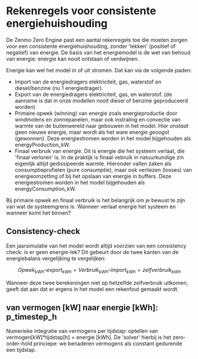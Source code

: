 # Rekenregels voor consistente energiehuishouding

De Zenmo Zero Engine past een aantal rekenregels toe die moeten zorgen voor een consistente energiehuishouding, zonder 'lekken' (positief of negatief) van energie. 
De basis van het energiemodel is de wet van behoud van energie: energie kan nooit ontstaan of verdwijnen. 

Energie kan wel het model in of uit stromen. 
Dat kan via de volgende paden:
* Import van de energiedragers elektriciteit, gas, waterstof en diesel/benzine (nu 1 energiedrager). 
* Export van de energiedragers elektriciteit, gas, en waterstof. (de aanname is dat in onze modellen nooit diesel of benzine geproduceerd worden)
* Primaire opwek (winning) van energie zoals energieproductie door windmolens en zonnepanelen, maar ook instraling en convectie van warmte van de buitenwereld naar gebouwen in het model. Hier _onstaat_ geen nieuwe energie, maar wordt als het ware energie _geoogst_ (gewonnen). Deze energiestromen worden in het model bijgehouden als energyProduction_kW.
* Finaal verbruik van energie. Dit is energie die het systeem verlaat, die 'finaal verloren' is. In de praktijk is finaal vebruik in natuurkundige zin eigenlijk altijd gedissipeerde warmte. Hieronder vallen zaken als consumptieprofielen (pure consumptie), maar ook verliezen (losses) van energieomzetting of bij het opslaan van energie in buffers. Deze energiestromen worden in het model bijgehouden als energyConsumption_kW.

Bij primaire opwek en finaal verbruik is het belangrijk om je bewust te zijn van wat de systeemgrens is. Wanneer verlaat energie het systeem en wanneer komt het binnen? 

## Consistency-check
Een jaarsimulatie van het model wordt altijd voorzien van een consistency check: is er geen energie-lek? 
Dit gebeurt door de twee kanten van de energiebalans vergelijking te vergelijken:
```math 
Opwek_{kWh} – export_{kWh} = Verbruik_{kWh} – import_{kWh} = zelfverbruik​_{kWh}
```

Wanneer deze twee berekeningen niet op hetzelfde zelfverbruik uitkomen, geeft dat aan dat er ergens in het model een rekenfout gemaakt wordt.


## van vermogen [kW] naar energie [kWh]: p_timestep_h
Numerieke integratie van vermogens per tijdstap: optellen van vermogen[kW]*tijdstap[h] = energie [kWh].
De 'solver' hierbij is het zero-order-hold princiepe: we benaderen vermogens als constant gedurende een tijdstap. 
